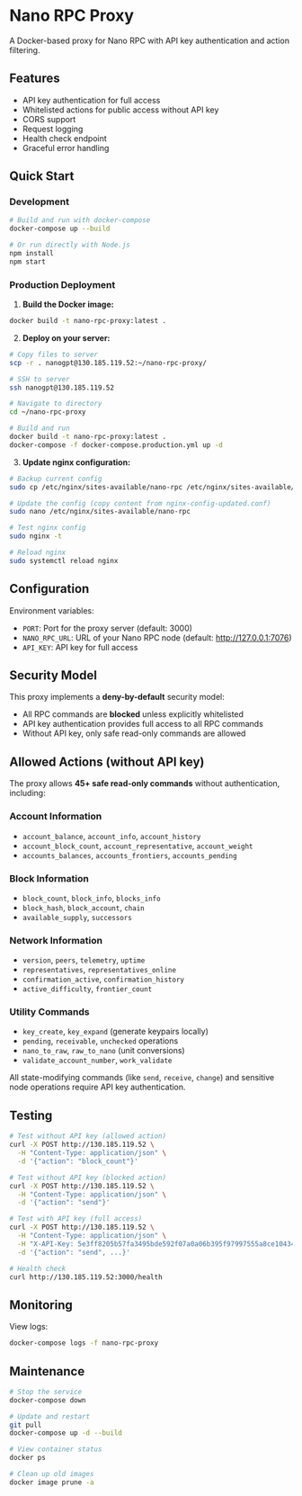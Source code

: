 # Nano RPC Proxy

A Docker-based proxy for Nano RPC with API key authentication and action filtering.

## Features

- API key authentication for full access
- Whitelisted actions for public access without API key
- CORS support
- Request logging
- Health check endpoint
- Graceful error handling

## Quick Start

### Development

```bash
# Build and run with docker-compose
docker-compose up --build

# Or run directly with Node.js
npm install
npm start
```

### Production Deployment

1. **Build the Docker image:**
```bash
docker build -t nano-rpc-proxy:latest .
```

2. **Deploy on your server:**
```bash
# Copy files to server
scp -r . nanogpt@130.185.119.52:~/nano-rpc-proxy/

# SSH to server
ssh nanogpt@130.185.119.52

# Navigate to directory
cd ~/nano-rpc-proxy

# Build and run
docker build -t nano-rpc-proxy:latest .
docker-compose -f docker-compose.production.yml up -d
```

3. **Update nginx configuration:**
```bash
# Backup current config
sudo cp /etc/nginx/sites-available/nano-rpc /etc/nginx/sites-available/nano-rpc.backup

# Update the config (copy content from nginx-config-updated.conf)
sudo nano /etc/nginx/sites-available/nano-rpc

# Test nginx config
sudo nginx -t

# Reload nginx
sudo systemctl reload nginx
```

## Configuration

Environment variables:
- `PORT`: Port for the proxy server (default: 3000)
- `NANO_RPC_URL`: URL of your Nano RPC node (default: http://127.0.0.1:7076)
- `API_KEY`: API key for full access

## Security Model

This proxy implements a **deny-by-default** security model:
- All RPC commands are **blocked** unless explicitly whitelisted
- API key authentication provides full access to all RPC commands
- Without API key, only safe read-only commands are allowed

## Allowed Actions (without API key)

The proxy allows **45+ safe read-only commands** without authentication, including:

### Account Information
- `account_balance`, `account_info`, `account_history`
- `account_block_count`, `account_representative`, `account_weight`
- `accounts_balances`, `accounts_frontiers`, `accounts_pending`

### Block Information
- `block_count`, `block_info`, `blocks_info`
- `block_hash`, `block_account`, `chain`
- `available_supply`, `successors`

### Network Information
- `version`, `peers`, `telemetry`, `uptime`
- `representatives`, `representatives_online`
- `confirmation_active`, `confirmation_history`
- `active_difficulty`, `frontier_count`

### Utility Commands
- `key_create`, `key_expand` (generate keypairs locally)
- `pending`, `receivable`, `unchecked` operations
- `nano_to_raw`, `raw_to_nano` (unit conversions)
- `validate_account_number`, `work_validate`

All state-modifying commands (like `send`, `receive`, `change`) and sensitive node operations require API key authentication.

## Testing

```bash
# Test without API key (allowed action)
curl -X POST http://130.185.119.52 \
  -H "Content-Type: application/json" \
  -d '{"action": "block_count"}'

# Test without API key (blocked action)
curl -X POST http://130.185.119.52 \
  -H "Content-Type: application/json" \
  -d '{"action": "send"}'

# Test with API key (full access)
curl -X POST http://130.185.119.52 \
  -H "Content-Type: application/json" \
  -H "X-API-Key: 5e3ff8205b57fa3495bde592f07a0a06b395f97997555a8ce104347f651d63eb" \
  -d '{"action": "send", ...}'

# Health check
curl http://130.185.119.52:3000/health
```

## Monitoring

View logs:
```bash
docker-compose logs -f nano-rpc-proxy
```

## Maintenance

```bash
# Stop the service
docker-compose down

# Update and restart
git pull
docker-compose up -d --build

# View container status
docker ps

# Clean up old images
docker image prune -a
```